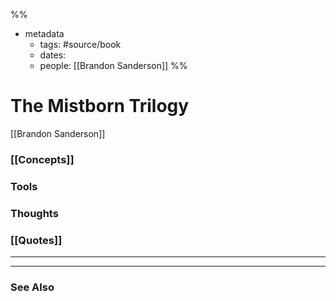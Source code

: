 %%
- metadata
	- tags: #source/book
	- dates: 
	- people: [[Brandon Sanderson]]
%%

# The Mistborn Trilogy
[[Brandon Sanderson]]

### [[Concepts]]

### Tools

### Thoughts

### [[Quotes]]
---


----
### See Also